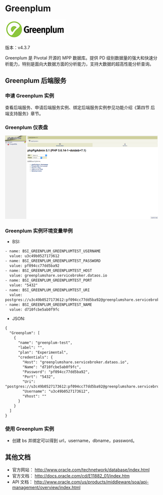 # Greenplum

![](img/Greenplum.jpg) 

版本：v4.3.7

Greenplum 是 Pivotal 开源的 MPP 数据库。提供 PD 级别数据量的强大和快速分析能力，特别是面向大数据方面的分析能力，支持大数据的超高性能分析查询。

## Greenplum 后端服务

### 申请 Greenplum 实例

查看后端服务、申请后端服务实例、绑定后端服务实例参见功能介绍《第四节 后端支持服务》章节。

### Greenplum 仪表盘

![](img/Greenplum_Dashboard.png) 

### Greenplum 实例环境变量举例

- BSI:

```
- name: BSI_GREENPLUM_GREENPLUMTEST_USERNAME
  value: u3c49b0527173612
- name: BSI_GREENPLUM_GREENPLUMTEST_PASSWORD
  value: pf094cc77dd5ba92
- name: BSI_GREENPLUM_GREENPLUMTEST_HOST
  value: greenplumshare.servicebroker.dataos.io
- name: BSI_GREENPLUM_GREENPLUMTEST_PORT
  value: "5432"
- name: BSI_GREENPLUM_GREENPLUMTEST_URI
  value: postgres://u3c49b0527173612:pf094cc77dd5ba92@greenplumshare.servicebroker.dataos.io:5432/d710fcbe5ab0f9fc
- name: BSI_GREENPLUM_GREENPLUMTEST_NAME
  value: d710fcbe5ab0f9fc

```

- JSON:

```
{
  "Greenplum": [
    {
      "name": "greenplum-test", 
      "label": "", 
      "plan": "Experimental", 
      "credentials": {
        "Host": "greenplumshare.servicebroker.dataos.io", 
        "Name": "d710fcbe5ab0f9fc", 
        "Password": "pf094cc77dd5ba92", 
        "Port": "5432", 
        "Uri": "postgres://u3c49b0527173612:pf094cc77dd5ba92@greenplumshare.servicebroker.dataos.io:5432/d710fcbe5ab0f9fc", 
        "Username": "u3c49b0527173612", 
        "Vhost": ""
      }
    }
  ]
}

```

### 使用 Greenplum 实例

- 创建 bs 并绑定可以得到 url，username，dbname，password。

## 其他文档

- 官方网站： http://www.oracle.com/technetwork/database/index.html
- 官方文档： http://docs.oracle.com/cd/E11882_01/index.htm
- API 文档： http://www.oracle.com/us/products/middleware/soa/api-management/overview/index.html
